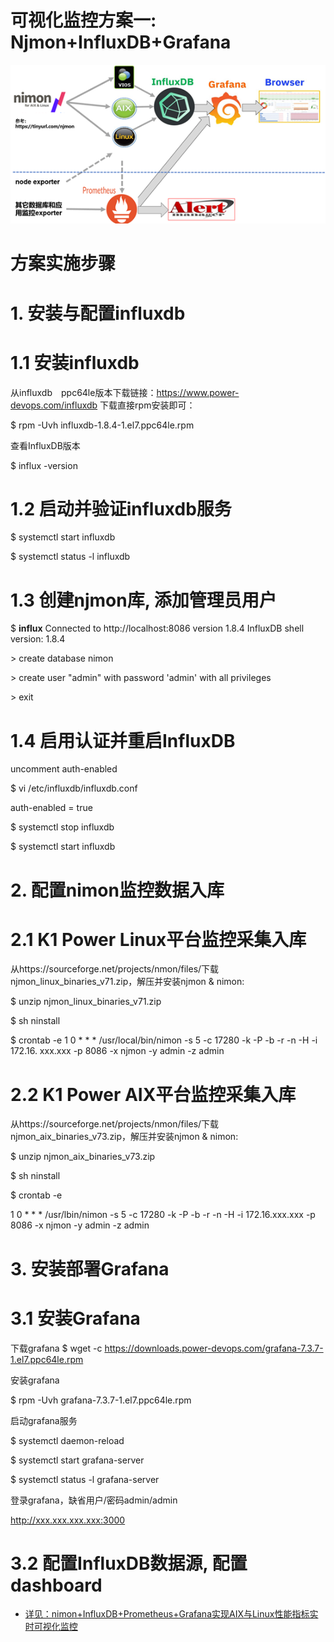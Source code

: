 # 可视化监控方案一: Njmon+InfluxDB+Grafana

![image](https://github.com/DBres4Power/monitor_K1Power_AIX_Linux/blob/main/Solution_1_Njmon%2BInfluxDB%2BGrafana/Solution_1.jpg)

# 方案实施步骤

# 1. 安装与配置influxdb

# 1.1 安装influxdb

从influxdb　ppc64le版本下载链接：https://www.power-devops.com/influxdb 下载直接rpm安装即可：

$ rpm -Uvh influxdb-1.8.4-1.el7.ppc64le.rpm

查看InfluxDB版本

$ influx -version

# 1.2 启动并验证influxdb服务

$ systemctl start influxdb

$ systemctl status -l influxdb

# 1.3 创建njmon库, 添加管理员用户

$ **influx**
Connected to http://localhost:8086 version 1.8.4
InfluxDB shell version: 1.8.4

\> create database nimon

\> create user "admin" with password 'admin' with all privileges

\> exit

# 1.4 启用认证并重启InfluxDB

uncomment auth-enabled

$ vi /etc/influxdb/influxdb.conf

auth-enabled = true

$ systemctl stop influxdb

$ systemctl start influxdb

# 2. 配置nimon监控数据入库

# 2.1	K1 Power Linux平台监控采集入库

从https://sourceforge.net/projects/nmon/files/下载njmon_linux_binaries_v71.zip，解压并安装njmon & nimon:

$ unzip njmon_linux_binaries_v71.zip

$ sh ninstall

$ crontab -e
1 0 * * *  /usr/local/bin/nimon -s 5 -c 17280 -k -P -b -r -n -H  -i 172.16. xxx.xxx -p 8086 -x njmon -y admin -z admin

# 2.2	K1 Power AIX平台监控采集入库

从https://sourceforge.net/projects/nmon/files/下载njmon_aix_binaries_v73.zip，解压并安装njmon & nimon:

$ unzip njmon_aix_binaries_v73.zip

$ sh ninstall

$ crontab -e

1 0 * * *  /usr/lbin/nimon -s 5 -c 17280 -k -P -b -r -n -H  -i 172.16.xxx.xxx -p 8086 -x njmon -y admin -z admin


# 3. 安装部署Grafana

# 3.1 安装Grafana
下载grafana $ wget -c https://downloads.power-devops.com/grafana-7.3.7-1.el7.ppc64le.rpm

安装grafana

$  rpm -Uvh grafana-7.3.7-1.el7.ppc64le.rpm

启动grafana服务

$ systemctl daemon-reload

$ systemctl start grafana-server

$ systemctl status -l grafana-server

登录grafana，缺省用户/密码admin/admin

http://xxx.xxx.xxx.xxx:3000

# 3.2	配置InfluxDB数据源, 配置dashboard

* [详见：nimon+InfluxDB+Prometheus+Grafana实现AIX与Linux性能指标实时可视化监控]()
